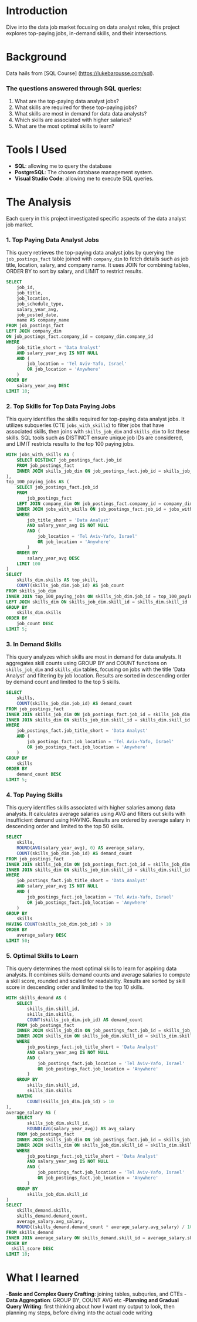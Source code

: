 # Introduction
Dive into the data job market focusing on data analyst roles, this project explores top-paying jobs, in-demand skills, and their intersections.

# Background
Data hails from [SQL Course] (https://lukebarousse.com/sql).

### The questions answered through SQL queries:

1. What are the top-paying data analyst jobs?
2. What skills are required for these top-paying jobs?
3. What skills are most in demand for data data analysts?
4. Which skills are associated with higher salaries?
5. What are the most optimal skills to learn?

# Tools I Used

- **SQL**: allowing me to query the database
- **PostgreSQL**: The chosen database management system.
- **Visual Studio Code**: allowing me to execute SQL queries.

# The Analysis
Each query in this project investigated specific aspects of the data analyst job market.

### 1. Top Paying Data Analyst Jobs
This query retrieves the top-paying data analyst jobs by querying the `job_postings_fact` table joined with `company_dim` to fetch details such as job title, location, salary, and company name. It uses JOIN for combining tables, ORDER BY to sort by salary, and LIMIT to restrict results.

```sql
SELECT
    job_id,
    job_title,
    job_location,
    job_schedule_type,
    salary_year_avg,
    job_posted_date,
    name AS company_name
FROM job_postings_fact
LEFT JOIN company_dim
ON job_postings_fact.company_id = company_dim.company_id
WHERE
    job_title_short = 'Data Analyst'
    AND salary_year_avg IS NOT NULL
    AND (
        job_location = 'Tel Aviv-Yafo, Israel'
        OR job_location = 'Anywhere'
    )
ORDER BY
    salary_year_avg DESC
LIMIT 10;
```

### 2. Top Skills for Top Data Paying Jobs
This query identifies the skills required for top-paying data analyst jobs. It utilizes subqueries (CTE `jobs_with_skills`) to filter jobs that have associated skills, then joins with `skills_job_dim` and `skills_dim` to list these skills. SQL tools such as DISTINCT ensure unique job IDs are considered, and LIMIT restricts results to the top 100 paying jobs.

```sql
WITH jobs_with_skills AS (
    SELECT DISTINCT job_postings_fact.job_id
    FROM job_postings_fact
    INNER JOIN skills_job_dim ON job_postings_fact.job_id = skills_job_dim.job_id
),
top_100_paying_jobs AS (
    SELECT job_postings_fact.job_id
    FROM
        job_postings_fact
    LEFT JOIN company_dim ON job_postings_fact.company_id = company_dim.company_id
    INNER JOIN jobs_with_skills ON job_postings_fact.job_id = jobs_with_skills.job_id
    WHERE
        job_title_short = 'Data Analyst'
        AND salary_year_avg IS NOT NULL
        AND (
            job_location = 'Tel Aviv-Yafo, Israel'
            OR job_location = 'Anywhere'
        )
    ORDER BY
        salary_year_avg DESC
    LIMIT 100
)
SELECT 
    skills_dim.skills AS top_skill,
    COUNT(skills_job_dim.job_id) AS job_count
FROM skills_job_dim
INNER JOIN top_100_paying_jobs ON skills_job_dim.job_id = top_100_paying_jobs.job_id
LEFT JOIN skills_dim ON skills_job_dim.skill_id = skills_dim.skill_id
GROUP BY
    skills_dim.skills
ORDER BY
    job_count DESC
LIMIT 5;
```
### 3. In Demand Skills
 This query analyzes which skills are most in demand for data analysts. It aggregates skill counts using GROUP BY and COUNT functions on `skills_job_dim` and `skills_dim` tables, focusing on jobs with the title 'Data Analyst' and filtering by job location. Results are sorted in descending order by demand count and limited to the top 5 skills.
```sql
SELECT 
    skills,
    COUNT(skills_job_dim.job_id) AS demand_count
FROM job_postings_fact
INNER JOIN skills_job_dim ON job_postings_fact.job_id = skills_job_dim.job_id
INNER JOIN skills_dim ON skills_job_dim.skill_id = skills_dim.skill_id
WHERE
    job_postings_fact.job_title_short = 'Data Analyst'
    AND (
        job_postings_fact.job_location = 'Tel Aviv-Yafo, Israel'
        OR job_postings_fact.job_location = 'Anywhere'
    )
GROUP BY
    skills
ORDER BY
    demand_count DESC
LIMIT 5;
```
### 4. Top Paying Skills
This query identifies skills associated with higher salaries among data analysts. It calculates average salaries using AVG and filters out skills with insufficient demand using HAVING. Results are ordered by average salary in descending order and limited to the top 50 skills.
```sql
SELECT 
    skills,
    ROUND(AVG(salary_year_avg), 0) AS average_salary,
    COUNT(skills_job_dim.job_id) AS demand_count
FROM job_postings_fact
INNER JOIN skills_job_dim ON job_postings_fact.job_id = skills_job_dim.job_id
INNER JOIN skills_dim ON skills_job_dim.skill_id = skills_dim.skill_id
WHERE
    job_postings_fact.job_title_short = 'Data Analyst'
    AND salary_year_avg IS NOT NULL
    AND (
        job_postings_fact.job_location = 'Tel Aviv-Yafo, Israel'
        OR job_postings_fact.job_location = 'Anywhere'
    )
GROUP BY
    skills
HAVING COUNT(skills_job_dim.job_id) > 10 
ORDER BY
    average_salary DESC
LIMIT 50;
```
### 5. Optimal Skills to Learn
This query determines the most optimal skills to learn for aspiring data analysts. It combines skills demand counts and average salaries to compute a skill score, rounded and scaled for readability. Results are sorted by skill score in descending order and limited to the top 10 skills.
```sql
WITH skills_demand AS (
    SELECT
        skills_dim.skill_id,
        skills_dim.skills,
        COUNT(skills_job_dim.job_id) AS demand_count
    FROM job_postings_fact
    INNER JOIN skills_job_dim ON job_postings_fact.job_id = skills_job_dim.job_id
    INNER JOIN skills_dim ON skills_job_dim.skill_id = skills_dim.skill_id
    WHERE
        job_postings_fact.job_title_short = 'Data Analyst'
        AND salary_year_avg IS NOT NULL
        AND (
            job_postings_fact.job_location = 'Tel Aviv-Yafo, Israel'
            OR job_postings_fact.job_location = 'Anywhere'
        )
    GROUP BY
        skills_dim.skill_id,
        skills_dim.skills
    HAVING
        COUNT(skills_job_dim.job_id) > 10
),
average_salary AS (
    SELECT
        skills_job_dim.skill_id,
        ROUND(AVG(salary_year_avg)) AS avg_salary
    FROM job_postings_fact
    INNER JOIN skills_job_dim ON job_postings_fact.job_id = skills_job_dim.job_id
    INNER JOIN skills_dim ON skills_job_dim.skill_id = skills_dim.skill_id
    WHERE
        job_postings_fact.job_title_short = 'Data Analyst'
        AND salary_year_avg IS NOT NULL
        AND (
            job_postings_fact.job_location = 'Tel Aviv-Yafo, Israel'
            OR job_postings_fact.job_location = 'Anywhere'
        )
    GROUP BY
        skills_job_dim.skill_id
)
SELECT 
    skills_demand.skills,
    skills_demand.demand_count,
    average_salary.avg_salary,
    ROUND((skills_demand.demand_count * average_salary.avg_salary) / 1000000) AS skill_score
FROM skills_demand 
INNER JOIN average_salary ON skills_demand.skill_id = average_salary.skill_id
ORDER BY
  skill_score DESC
LIMIT 10;
```
# What I learned

-**Basic and Complex Query Crafting**: joining tables, subquries, and CTEs
-**Data Aggregation**: GROUP BY, COUNT AVG etc
-**Planning and Gradual Query Writing**: first thinking about how I want my output to look, then planning my steps, before diving into the actual code writing

